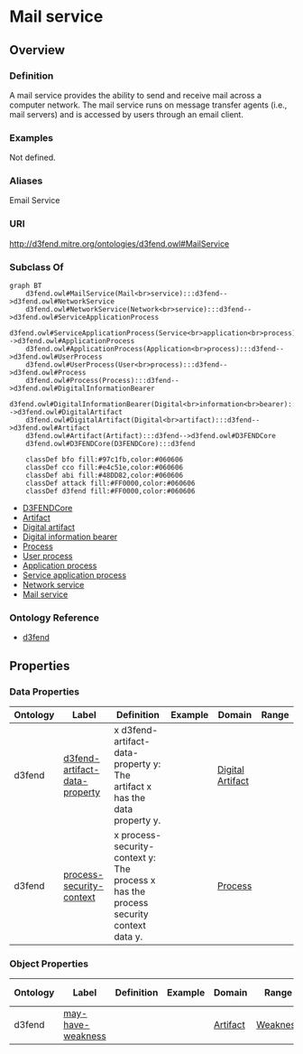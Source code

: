 # Mail service

## Overview

### Definition
A mail service provides the ability to send and receive mail across a computer network.  The mail service runs on message transfer agents (i.e., mail servers) and is accessed by users through an email client.

### Examples
Not defined.

### Aliases
Email Service

### URI
http://d3fend.mitre.org/ontologies/d3fend.owl#MailService

### Subclass Of
```mermaid
graph BT
    d3fend.owl#MailService(Mail<br>service):::d3fend-->d3fend.owl#NetworkService
    d3fend.owl#NetworkService(Network<br>service):::d3fend-->d3fend.owl#ServiceApplicationProcess
    d3fend.owl#ServiceApplicationProcess(Service<br>application<br>process):::d3fend-->d3fend.owl#ApplicationProcess
    d3fend.owl#ApplicationProcess(Application<br>process):::d3fend-->d3fend.owl#UserProcess
    d3fend.owl#UserProcess(User<br>process):::d3fend-->d3fend.owl#Process
    d3fend.owl#Process(Process):::d3fend-->d3fend.owl#DigitalInformationBearer
    d3fend.owl#DigitalInformationBearer(Digital<br>information<br>bearer):::d3fend-->d3fend.owl#DigitalArtifact
    d3fend.owl#DigitalArtifact(Digital<br>artifact):::d3fend-->d3fend.owl#Artifact
    d3fend.owl#Artifact(Artifact):::d3fend-->d3fend.owl#D3FENDCore
    d3fend.owl#D3FENDCore(D3FENDCore):::d3fend
    
    classDef bfo fill:#97c1fb,color:#060606
    classDef cco fill:#e4c51e,color:#060606
    classDef abi fill:#48DD82,color:#060606
    classDef attack fill:#FF0000,color:#060606
    classDef d3fend fill:#FF0000,color:#060606
```

- [D3FENDCore](/docs/ontology/reference/model/D3FENDCore/D3FENDCore.md)
- [Artifact](/docs/ontology/reference/model/D3FENDCore/Artifact/Artifact.md)
- [Digital artifact](/docs/ontology/reference/model/D3FENDCore/Artifact/Digital%20artifact/Digital%20artifact.md)
- [Digital information bearer](/docs/ontology/reference/model/D3FENDCore/Artifact/Digital%20artifact/Digital%20information%20bearer/Digital%20information%20bearer.md)
- [Process](/docs/ontology/reference/model/D3FENDCore/Artifact/Digital%20artifact/Digital%20information%20bearer/Process/Process.md)
- [User process](/docs/ontology/reference/model/D3FENDCore/Artifact/Digital%20artifact/Digital%20information%20bearer/Process/User%20process/User%20process.md)
- [Application process](/docs/ontology/reference/model/D3FENDCore/Artifact/Digital%20artifact/Digital%20information%20bearer/Process/User%20process/Application%20process/Application%20process.md)
- [Service application process](/docs/ontology/reference/model/D3FENDCore/Artifact/Digital%20artifact/Digital%20information%20bearer/Process/User%20process/Application%20process/Service%20application%20process/Service%20application%20process.md)
- [Network service](/docs/ontology/reference/model/D3FENDCore/Artifact/Digital%20artifact/Digital%20information%20bearer/Process/User%20process/Application%20process/Service%20application%20process/Network%20service/Network%20service.md)
- [Mail service](/docs/ontology/reference/model/D3FENDCore/Artifact/Digital%20artifact/Digital%20information%20bearer/Process/User%20process/Application%20process/Service%20application%20process/Network%20service/Mail%20service/Mail%20service.md)


### Ontology Reference
- [d3fend](http://d3fend.mitre.org/ontologies/d3fend.owl#)

## Properties
### Data Properties
| Ontology | Label | Definition | Example | Domain | Range |
|----------|-------|------------|---------|--------|-------|
| d3fend | [d3fend-artifact-data-property](http://d3fend.mitre.org/ontologies/d3fend.owl#d3fend-artifact-data-property) | x d3fend-artifact-data-property y: The artifact x has the data property y. |  | [Digital Artifact](/docs/ontology/reference/model/D3FENDCore/Artifact/Digital%20artifact/Digital%20artifact.md) | []() |
| d3fend | [process-security-context](http://d3fend.mitre.org/ontologies/d3fend.owl#process-security-context) | x process-security-context y: The process x has the process security context data y. |  | [Process](/docs/ontology/reference/model/D3FENDCore/Artifact/Digital%20artifact/Digital%20information%20bearer/Process/Process.md) | []() |

### Object Properties
| Ontology | Label | Definition | Example | Domain | Range | Inverse Of |
|----------|-------|------------|---------|--------|-------|------------|
| d3fend | [may-have-weakness](http://d3fend.mitre.org/ontologies/d3fend.owl#may-have-weakness) |  |  | [Artifact](/docs/ontology/reference/model/D3FENDCore/Artifact/Artifact.md) | [Weakness](/docs/ontology/reference/model/D3FENDCore/Weakness/Weakness.md) | []() |

